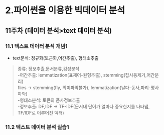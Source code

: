 # 2.파이썬을 이용한 빅데이터 분석

## 11주차 (데이터 분석>text 데이터 분석)

### 11.1 텍스트 데이터 분석 개념1
- text분석: 정규화(토근화,어간추출), 형태소추출  
>종류: 정보추출,문서분류,감성분석  
-어간추출: lemmatization(표제어-원형추출), stemming(잡사등제거,어간분리)  
>flies -> stemming(fly, 의미파악불가), lemmatization(날다-동사,파리-명사 파악)  
-형태소분석: 토큰의 품사정보추출  
-정보추출: DF,IDF -> TF-IDF(문서내 단어가 얼마나 중요한지를 나타냄, TF/IDF로 이루어진 벡터)  

### 11.2 텍스트 데이터 분석 실습1